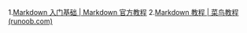 1.[Markdown 入门基础 | Markdown 官方教程](https://markdown.com.cn/intro.html)
2.[Markdown 教程 | 菜鸟教程 (runoob.com)](https://www.runoob.com/markdown/md-tutorial.html)

